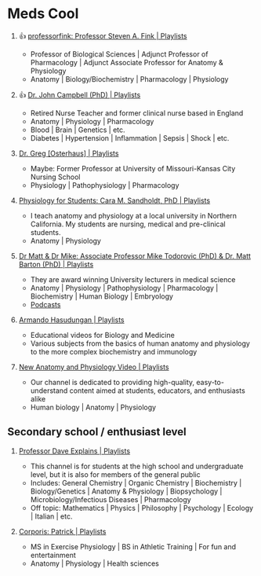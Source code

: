 # Meds Cool

1. :thumbsup: [professorfink: Professor Steven A. Fink | Playlists](https://www.youtube.com/@professorfink/playlists)
   - Professor of Biological Sciences | Adjunct Professor of Pharmacology | Adjunct Associate Professor for Anatomy & Physiology
   - Anatomy | Biology/Biochemistry | Pharmacology | Physiology

1. :thumbsup: [Dr. John Campbell (PhD) | Playlists](https://www.youtube.com/@Campbellteaching/playlists)
   - Retired Nurse Teacher and former clinical nurse based in England
   - Anatomy | Physiology | Pharmacology
   - Blood | Brain | Genetics | etc.
   - Diabetes | Hypertension | Inflammation | Sepsis | Shock | etc.

1. [Dr. Greg [Osterhaus] | Playlists](https://www.youtube.com/@osterhausg/playlists)
   - Maybe: Former Professor at University of Missouri-Kansas City Nursing School
   - Physiology | Pathophysiology | Pharmacology

1. [Physiology for Students: Cara M. Sandholdt, PhD | Playlists](https://www.youtube.com/@PhysiologyforStudents/playlists)
   - I teach anatomy and physiology at a local university in Northern California. My students are nursing, medical and pre-clinical students.
   - Anatomy | Physiology

1. [Dr Matt & Dr Mike: Associate Professor Mike Todorovic (PhD) & Dr. Matt Barton  (PhD) | Playlists](https://www.youtube.com/@DrMattDrMike/playlists)
   - They are award winning University lecturers in medical science
   - Anatomy | Physiology | Pathophysiology | Pharmacology | Biochemistry | Human Biology | Embryology
   - [Podcasts](https://podcasts.apple.com/au/podcast/dr-matt-and-dr-mikes-medical-podcast/id1270681468)

1. [Armando Hasudungan | Playlists](https://www.youtube.com/@armandohasudungan/playlists)
   - Educational videos for Biology and Medicine
   - Various subjects from the basics of human anatomy and physiology to the more complex biochemistry and immunology

1. [New Anatomy and Physiology Video | Playlists](https://www.youtube.com/@anatomyandphysiologyvideo/playlists)
   - Our channel is dedicated to providing high-quality, easy-to-understand content aimed at students, educators, and enthusiasts alike
   - Human biology | Anatomy | Physiology


## Secondary school / enthusiast level

1. [Professor Dave Explains | Playlists](https://www.youtube.com/@ProfessorDaveExplains/playlists)
   - This channel is for students at the high school and undergraduate level, but it is also for members of the general public
   - Includes: General Chemistry | Organic Chemistry | Biochemistry | Biology/Genetics |
     Anatomy & Physiology | Biopsychology | Microbiology/Infectious Diseases | Pharmacology
   - Off topic: Mathematics | Physics | Philosophy | Psychology | Ecology | Italian | etc.

1. [Corporis: Patrick | Playlists](https://www.youtube.com/@Corporis/playlists)
   - MS in Exercise Physiology | BS in Athletic Training | For fun and entertainment
   - Anatomy | Physiology | Health sciences

